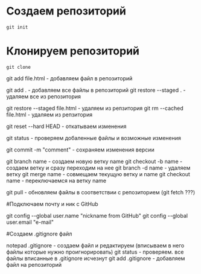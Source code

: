 # Cоздаем репозиторий
    git init
# Клонируем репозиторий 
    git clone


git add file.html - добавляем файл в репозиторий

git add .    - добавляем все файлы в репозиторий
git restore --staged .   - удаляем все из репозитория

git restore --staged file.html  - удаляем из репзитория
git rm --cached file.html   - удаляем из репзитория

git reset --hard HEAD - откатываем изменения

git status - проверяем добаленные файлы и возможные изменения


git commit -m "comment" - сохраняем изменения версии

git branch name  - создаем новую ветку name 
git checkout -b name - создаем ветку и сразу переходим на нее 
git branch -d name  - удаляем ветку
git merge name  - совмещаем текущую ветку и name
git checkout name  - переключаемся на ветку name


git pull - обновляем файлы в соответствии с репозиторием (git fetch ???)

#Подключаем почту и ник с GitHub

git config --global user.name "nickname from GitHub"
git config --global user.email "e-mail"



#Создаем .gitignore файл

notepad .gitignore  - создаем файл и редактируем (вписываем в него файлы которые нужно проигнорировать)
git status    - проверяем. все файлы вписанные в .gitignore исчезнут
git add .gitignore  - добавляем файл на репозиторий 
